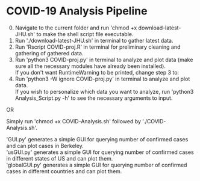 # COVID-19 Analysis Pipeline

0. Navigate to the current folder and run 'chmod +x download-latest-JHU.sh' to make the shell script file executable. <br/>
1. Run './download-latest-JHU.sh' in terminal to gather latest data. <br/>
2. Run 'Rscript COVID-proj.R' in terminal for preliminary cleaning and gathering of gathered data. <br/>
3. Run 'python3 COVID-proj.py' in terminal to analyze and plot data (make sure all the necessary modules have already been installed). <br/>
If you don't want RuntimeWarning to be printed, change step 3 to:<br/>
3. Run 'python3 -W ignore COVID-proj.py' in terminal to analyze and plot data.<br/>
If you wish to personalize which data you want to analyze, run 'python3 Analysis_Script.py -h' to see the necessary arguments to input. <br/>

OR

Simply run 
'chmod +x COVID-Analysis.sh'
followed by 
'./COVID-Analysis.sh'.

'GUI.py' generates a simple GUI for querying number of confirmed cases and can plot cases in Berkeley.<br/>
‘usGUI.py' generates a simple GUI for querying number of confirmed cases in different states of US and can plot them.<br/>
'globalGUI.py' generates a simple GUI for querying number of confirmed cases in different countries and can plot them.
